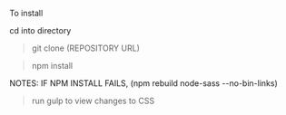 To install

cd into directory

> git clone (REPOSITORY URL)

> npm install

NOTES: IF NPM INSTALL FAILS, (npm rebuild node-sass --no-bin-links)

> run gulp to view changes to CSS
